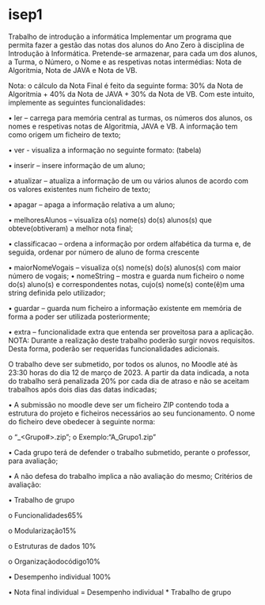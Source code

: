 # isep1
Trabalho de introdução a informática
Implementar um programa que permita fazer a gestão das notas dos alunos do Ano Zero à disciplina de Introdução à Informática. 
Pretende-se armazenar, para cada um dos alunos, a Turma, o Número, o Nome e as respetivas notas intermédias: Nota de Algoritmia, Nota de JAVA e Nota de VB.

Nota: o cálculo da Nota Final é feito da seguinte forma: 30% da Nota de Algoritmia + 40% da Nota de JAVA + 30% da Nota de VB.
Com este intuito, implemente as seguintes funcionalidades:

• ler – carrega para memória central as turmas, os números dos alunos, os nomes e respetivas
notas de Algoritmia, JAVA e VB. A informação tem como origem um ficheiro de texto;

• ver - visualiza a informação no seguinte formato: (tabela)

• inserir – insere informação de um aluno;

• atualizar – atualiza a informação de um ou vários alunos de acordo com os valores existentes
num ficheiro de texto;

• apagar – apaga a informação relativa a um aluno;

• melhoresAlunos – visualiza o(s) nome(s) do(s) alunos(s) que obteve(obtiveram) a melhor nota
final;

• classificacao – ordena a informação por ordem alfabética da turma e, de seguida, ordenar por
número de aluno de forma crescente

• maiorNomeVogais – visualiza o(s) nome(s) do(s) alunos(s) com maior número de vogais;
• nomeString – mostra e guarda num ficheiro o nome do(s) aluno(s) e correspondentes notas,
cujo(s) nome(s) conte(ê)m uma string definida pelo utilizador;

• guardar – guarda num ficheiro a informação existente em memória de forma a poder ser
utilizada posteriormente;

• extra – funcionalidade extra que entenda ser proveitosa para a aplicação.
NOTA: Durante a realização deste trabalho poderão surgir novos requisitos. Desta forma, poderão ser requeridas funcionalidades adicionais.

O trabalho deve ser submetido, por todos os alunos, no Moodle até às 23:30 horas do dia 12
de março de 2023. A partir da data indicada, a nota do trabalho será penalizada 20% por cada
dia de atraso e não se aceitam trabalhos após dois dias das datas indicadas;

• A submissão no moodle deve ser um ficheiro ZIP contendo toda a estrutura do projeto e ficheiros necessários ao seu funcionamento. O nome do ficheiro deve obedecer à seguinte
norma:

o “<turma>_<Grupo#>.zip”; o Exemplo:“A_Grupo1.zip”
 
• Cada grupo terá de defender o trabalho submetido, perante o professor, para avaliação;
 
• A não defesa do trabalho implica a não avaliação do mesmo;
Critérios de avaliação:
 
• Trabalho de grupo
 
o Funcionalidades65%
 
o Modularização15%
 
o Estruturas de dados 10%
 
o Organizaçãodocódigo10%
 
• Desempenho individual 100%
 
• Nota final individual = Desempenho individual * Trabalho de grupo
